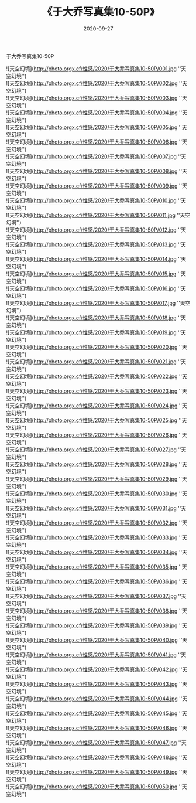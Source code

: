 ﻿---
layout: post
title:  《于大乔写真集10-50P》
date:   2020-09-27
img: http://photo.orgx.cf/性感/2020/于大乔写真集10-50P/000.jpg
categories: [美女, 性感, 泳衣]
---

于大乔写真集10-50P



![天空幻境](http://photo.orgx.cf/性感/2020/于大乔写真集10-50P/001.jpg ''天空幻境'') <br>
![天空幻境](http://photo.orgx.cf/性感/2020/于大乔写真集10-50P/002.jpg ''天空幻境'') <br>
![天空幻境](http://photo.orgx.cf/性感/2020/于大乔写真集10-50P/003.jpg ''天空幻境'') <br>
![天空幻境](http://photo.orgx.cf/性感/2020/于大乔写真集10-50P/004.jpg ''天空幻境'') <br>
![天空幻境](http://photo.orgx.cf/性感/2020/于大乔写真集10-50P/005.jpg ''天空幻境'') <br>
![天空幻境](http://photo.orgx.cf/性感/2020/于大乔写真集10-50P/006.jpg ''天空幻境'') <br>
![天空幻境](http://photo.orgx.cf/性感/2020/于大乔写真集10-50P/007.jpg ''天空幻境'') <br>
![天空幻境](http://photo.orgx.cf/性感/2020/于大乔写真集10-50P/008.jpg ''天空幻境'') <br>
![天空幻境](http://photo.orgx.cf/性感/2020/于大乔写真集10-50P/009.jpg ''天空幻境'') <br>
![天空幻境](http://photo.orgx.cf/性感/2020/于大乔写真集10-50P/010.jpg ''天空幻境'') <br>
![天空幻境](http://photo.orgx.cf/性感/2020/于大乔写真集10-50P/011.jpg ''天空幻境'') <br>
![天空幻境](http://photo.orgx.cf/性感/2020/于大乔写真集10-50P/012.jpg ''天空幻境'') <br>
![天空幻境](http://photo.orgx.cf/性感/2020/于大乔写真集10-50P/013.jpg ''天空幻境'') <br>
![天空幻境](http://photo.orgx.cf/性感/2020/于大乔写真集10-50P/014.jpg ''天空幻境'') <br>
![天空幻境](http://photo.orgx.cf/性感/2020/于大乔写真集10-50P/015.jpg ''天空幻境'') <br>
![天空幻境](http://photo.orgx.cf/性感/2020/于大乔写真集10-50P/016.jpg ''天空幻境'') <br>
![天空幻境](http://photo.orgx.cf/性感/2020/于大乔写真集10-50P/017.jpg ''天空幻境'') <br>
![天空幻境](http://photo.orgx.cf/性感/2020/于大乔写真集10-50P/018.jpg ''天空幻境'') <br>
![天空幻境](http://photo.orgx.cf/性感/2020/于大乔写真集10-50P/019.jpg ''天空幻境'') <br>
![天空幻境](http://photo.orgx.cf/性感/2020/于大乔写真集10-50P/020.jpg ''天空幻境'') <br>
![天空幻境](http://photo.orgx.cf/性感/2020/于大乔写真集10-50P/021.jpg ''天空幻境'') <br>
![天空幻境](http://photo.orgx.cf/性感/2020/于大乔写真集10-50P/022.jpg ''天空幻境'') <br>
![天空幻境](http://photo.orgx.cf/性感/2020/于大乔写真集10-50P/023.jpg ''天空幻境'') <br>
![天空幻境](http://photo.orgx.cf/性感/2020/于大乔写真集10-50P/024.jpg ''天空幻境'') <br>
![天空幻境](http://photo.orgx.cf/性感/2020/于大乔写真集10-50P/025.jpg ''天空幻境'') <br>
![天空幻境](http://photo.orgx.cf/性感/2020/于大乔写真集10-50P/026.jpg ''天空幻境'') <br>
![天空幻境](http://photo.orgx.cf/性感/2020/于大乔写真集10-50P/027.jpg ''天空幻境'') <br>
![天空幻境](http://photo.orgx.cf/性感/2020/于大乔写真集10-50P/028.jpg ''天空幻境'') <br>
![天空幻境](http://photo.orgx.cf/性感/2020/于大乔写真集10-50P/029.jpg ''天空幻境'') <br>
![天空幻境](http://photo.orgx.cf/性感/2020/于大乔写真集10-50P/030.jpg ''天空幻境'') <br>
![天空幻境](http://photo.orgx.cf/性感/2020/于大乔写真集10-50P/031.jpg ''天空幻境'') <br>
![天空幻境](http://photo.orgx.cf/性感/2020/于大乔写真集10-50P/032.jpg ''天空幻境'') <br>
![天空幻境](http://photo.orgx.cf/性感/2020/于大乔写真集10-50P/033.jpg ''天空幻境'') <br>
![天空幻境](http://photo.orgx.cf/性感/2020/于大乔写真集10-50P/034.jpg ''天空幻境'') <br>
![天空幻境](http://photo.orgx.cf/性感/2020/于大乔写真集10-50P/035.jpg ''天空幻境'') <br>
![天空幻境](http://photo.orgx.cf/性感/2020/于大乔写真集10-50P/036.jpg ''天空幻境'') <br>
![天空幻境](http://photo.orgx.cf/性感/2020/于大乔写真集10-50P/037.jpg ''天空幻境'') <br>
![天空幻境](http://photo.orgx.cf/性感/2020/于大乔写真集10-50P/038.jpg ''天空幻境'') <br>
![天空幻境](http://photo.orgx.cf/性感/2020/于大乔写真集10-50P/039.jpg ''天空幻境'') <br>
![天空幻境](http://photo.orgx.cf/性感/2020/于大乔写真集10-50P/040.jpg ''天空幻境'') <br>
![天空幻境](http://photo.orgx.cf/性感/2020/于大乔写真集10-50P/041.jpg ''天空幻境'') <br>
![天空幻境](http://photo.orgx.cf/性感/2020/于大乔写真集10-50P/042.jpg ''天空幻境'') <br>
![天空幻境](http://photo.orgx.cf/性感/2020/于大乔写真集10-50P/043.jpg ''天空幻境'') <br>
![天空幻境](http://photo.orgx.cf/性感/2020/于大乔写真集10-50P/044.jpg ''天空幻境'') <br>
![天空幻境](http://photo.orgx.cf/性感/2020/于大乔写真集10-50P/045.jpg ''天空幻境'') <br>
![天空幻境](http://photo.orgx.cf/性感/2020/于大乔写真集10-50P/046.jpg ''天空幻境'') <br>
![天空幻境](http://photo.orgx.cf/性感/2020/于大乔写真集10-50P/047.jpg ''天空幻境'') <br>
![天空幻境](http://photo.orgx.cf/性感/2020/于大乔写真集10-50P/048.jpg ''天空幻境'') <br>
![天空幻境](http://photo.orgx.cf/性感/2020/于大乔写真集10-50P/049.jpg ''天空幻境'') <br>
![天空幻境](http://photo.orgx.cf/性感/2020/于大乔写真集10-50P/050.jpg ''天空幻境'') <br>